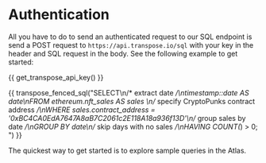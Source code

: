# Authentication

All you have to do to send an authenticated request to our SQL endpoint is send a POST request to `https://api.transpose.io/sql` with your key in the header and SQL request in the body. See the following example to get started:

{{ get_transpose_api_key() }}

{{ transpose_fenced_sql("SELECT\n/* extract date */\ntimestamp::date AS date\nFROM ethereum.nft_sales AS sales \n/* specify CryptoPunks contract address */\nWHERE sales.contract_address = '0xBC4CA0EdA7647A8aB7C2061c2E118A18a936f13D'\n/* group sales by date */\nGROUP BY date\n/* skip days with no sales */\nHAVING COUNT(*) > 0; ") }}

The quickest way to get started is to explore sample queries in the Atlas.
